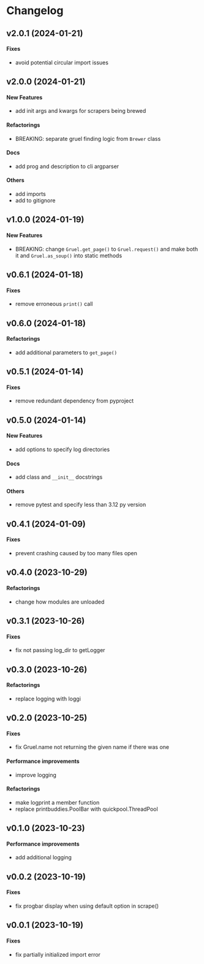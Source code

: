 # Changelog

## v2.0.1 (2024-01-21)

#### Fixes

* avoid potential circular import issues


## v2.0.0 (2024-01-21)

#### New Features

* add init args and kwargs for scrapers being brewed
#### Refactorings

* BREAKING: separate gruel finding logic from `Brewer` class
#### Docs

* add prog and description to cli argparser
#### Others

* add imports
* add to gitignore


## v1.0.0 (2024-01-19)

#### New Features

* BREAKING: change `Gruel.get_page()` to `Gruel.request()` and make both it and `Gruel.as_soup()` into static methods


## v0.6.1 (2024-01-18)

#### Fixes

* remove erroneous `print()` call


## v0.6.0 (2024-01-18)

#### Refactorings

* add additional parameters to `get_page()`


## v0.5.1 (2024-01-14)

#### Fixes

* remove redundant dependency from pyproject


## v0.5.0 (2024-01-14)

#### New Features

* add options to specify log directories
#### Docs

* add class and `__init__` docstrings
#### Others

* remove pytest and specify less than 3.12 py version


## v0.4.1 (2024-01-09)

#### Fixes

* prevent crashing caused by too many files open


## v0.4.0 (2023-10-29)

#### Refactorings

* change how modules are unloaded

## v0.3.1 (2023-10-26)

#### Fixes

* fix not passing log_dir to getLogger

## v0.3.0 (2023-10-26)

#### Refactorings

* replace logging with loggi

## v0.2.0 (2023-10-25)

#### Fixes

* fix Gruel.name not returning the given name if there was one
#### Performance improvements

* improve logging
#### Refactorings

* make logprint a member function
* replace printbuddies.PoolBar with quickpool.ThreadPool


## v0.1.0 (2023-10-23)

#### Performance improvements

* add additional logging

## v0.0.2 (2023-10-19)

#### Fixes

* fix progbar display when using default option in scrape()


## v0.0.1 (2023-10-19)

#### Fixes

* fix partially initialized import error



